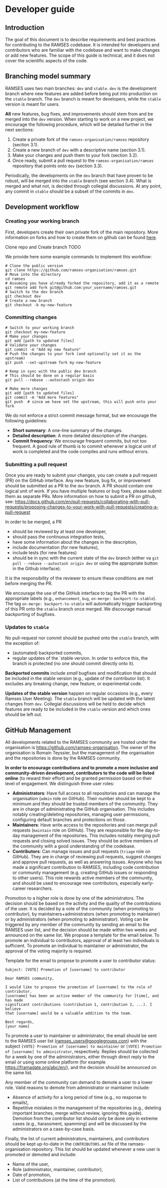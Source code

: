 # Developer guide

## Introduction
The goal of this document is to describe requirements and best practices for contributing to the RAMSES codebase.
It is intended for developers and contributors who are familiar with the codebase and want to make changes or add new features.
The scope of this guide is technical, and it does not cover the scientific aspects of the code.

## Branching model summary

RAMSES uses two main branches: `dev` and `stable`. `dev` is the development branch where new features are added before being put into production on the `stable` branch. 
The `dev` branch is meant for developers, while the `stable` version is meant for users.

**All** new features, bug fixes, and improvements should stem from and be merged into the `dev` version.
When starting to work on a new project, we encourage the following procedure, which will be detailed further in the next sections:
1. Create a private fork of the `ramses-organisation/ramses` repository  (section 3.1).
2. Create a new branch of `dev` with a descriptive name  (section 3.1).
3. Make your changes and push them to your fork (section 3.2).
4. Once ready, submit a pull request to the `ramses-organisation/ramses` repository that points onto `dev` (section 3.3).


Periodically, the developments on the `dev` branch that have proven to be robust, will be merged into the `stable` branch (see section 3.4). What is merged and what not, is decided through collegial discussions.
At any point, any commit in `stable` should be a subset of the commits in `dev`.

## Development workflow

### Creating your working branch

First, developers create their own private fork of the main repository. More information on forks and how to create them on github can be found [here](https://docs.github.com/en/pull-requests/collaborating-with-pull-requests/working-with-forks/fork-a-repo).

Clone repo and Create branch TODO

We provide here some example commands to implement this workflow:
```
# Clone the public version
git clone https://github.com/ramses-organisation/ramses.git
# Move into the directory
cd ramses
# Assuming you have already forked the repository, add it as a remote
git remote add fork git@github.com:your_username/ramses.git
# Switch to the dev branch
git checkout dev
# Create a new branch
git checkout -b my-new-feature
```

### Committing changes

```
# Switch to your working branch
git checkout my-new-feature
# Make your changes
git add [path to updated files]
# Validate your changes
git commit -m "Add my new feature"
# Push the changes to your fork (and optionally set it as the upstream)
git push --set-upstream fork my-new-feature

# Keep in sync with the public dev branch
# This should be done on a regular basis
git pull --rebase --autostash origin dev

# Make more changes
git add [path to updated files]
git commit -m "Add more features"
git push  # since we have set the upstream, this will push onto your fork
```

We do not enforce a strict commit message format, but we encourage the following guidelines:
- **Short summary**: A one-line summary of the changes.
- **Detailed description**: A more detailed description of the changes.
- **Commit frequency**: We encourage frequent commits, but not too frequent. A good rule of thumb is to commit whenever a logical unit of work is completed and the code compiles and runs without errors.


### Submitting a pull request

Once you are ready to submit your changes, you can create a pull request (PR) on the GitHub interface. 
Any new feature, bug fix, or improvement should be submitted as a PR to the `dev` branch.
A PR should contain one logical unit of work. If you have multiple features or bug fixes, please submit them as separate PRs.
More information on how to submit a PR on github, see:
https://docs.github.com/en/pull-requests/collaborating-with-pull-requests/proposing-changes-to-your-work-with-pull-requests/creating-a-pull-request

In order to be merged, a PR
- should be reviewed by at least one developer,
- should pass the continuous integration tests,
- have some information about the changes in the description,
- include documentation (for new features),
- include tests (for new features)
- should be in sync with the current state of the `dev` branch (either va `git pull --rebase --autostash origin dev` or using the appropriate button in the Github interface).

It is the responsibility of the reviewer to ensure these conditions are met before merging the PR.

We encourage the use of the GitHub interface to tag the PR with the appropriate labels (e.g., `enhancement`, `bug`, `on-merge: backport-to-stable`). The tag `on-merge: backport-to-stable` will automatically trigger backporting of this PR onto the `stable` branch once merged. We discourage manual backporting of bugfixes.

### Updates to `stable`

No pull-request nor commit should be pushed onto the `stable` branch, with the exception of:
- (automated) backported commits,
- regular updates of the `stable version.
In order to enforce this, the branch is protected (no one should commit directly onto it).

**Backported commits** include *small* bugfixes and modification that should be included in the stable version (e.g., update of the contributor list). It excludes any breaking change, new feature, or experimental code. 

**Updates of the stable version** happen on regular occasions (e.g., every Ramses User Meeting). The `stable` branch will be updated with the latest changes from `dev`. Collegial discussions will be held to decide which features are ready to be included in the `stable` version and which ones should be left out.


## GitHub Management

All developments related to the RAMSES community are hosted under the organisation is https://github.com/ramses-organisation.
The owner of the organisation is Romain Teyssier, but the management of the organisation and the repositories is done by the RAMSES community.

**In order to encourage contributions and to promote a more inclusive and community-driven development, contributors to the code will be listed online** (to reward their effort) and be granted permission based on their level of engagement.
We distinguish three user roles:
- **Administrators**: Have full access to all repositories and can manage the organisation (`admin` role on GitHub). Their number should be kept to a minimum and they should be trusted members of the community. They are in charge of administrating the GitHub organisation. This includes notably creating/deleting repositories, managing user permissions, configuring default branches and protections on those.
- **Maintainers**: Have write access to the repositories and can merge pull requests (`maintain` role on GitHub). They are responsible for the day-to-day management of the repositories. This includes notably merging pull requests and closing solved issues. They should be active members of the community with a good understanding of the codebase. 
- **Contributors**: Can manage issues and pull requests (`triage` role on GitHub). They are in charge of reviewing pull requests, suggest changes and approve pull requests, as well as answering issues. Anyone who has made a significant contribution to RAMSES, including code contribution or community management (e.g. creating GitHub issues or responding to other users). This role rewards active members of the community, and should be used to encourage new contributors, especially early-career researchers.

Promotion to a higher role is done by one of the administrators. The decision should be based on the activity and the quality of the contributions of the user. It is decided by a vote of the community (when promoting to contributor), by maintainers+administrators (when promoting to maintainer) or by administrators (when promoting to administrator).
Voting can be triggered by any member of the community by sending an email to the RAMSES user list, and the decision should be made within two weeks and announced on the same list. We propose a template for the email below.
To promote an individual to contributors, approval of at least two individuals is sufficient.
To promote an individual to maintainer or administrator, the approval of the voting majority is required.

Template for the email to propose to promote a user to contributor status:
```
Subject: [VOTE] Promotion of [username] to contributor

Dear RAMSES community,

I would like to propose the promotion of [username] to the role of contributor.
[username] has been an active member of the community for [time], and has made
significant contributions (contribution 1, contribution 2, ...). I believe
that [username] would be a valuable addition to the team.

Best regards,
[your name]
```

To promote a user to maintainer or administrator, the email should be sent to the RAMSES user list (ramses_users@googlegroups.com) with the subject `[VOTE] Promotion of [username] to maintainer` or `[VOTE] Promotion of [username] to administrator`, respectively. Replies should be collected for a week by one of the administrators, either through direct reply to the email or using some online platform (for example https://framadate.org/abc/en/), and the decision should be announced on the same list.


Any member of the community can demand to demote a user to a lower role. Valid reasons to demote from administrator or maintainer include:
- Absence of activity for a long period of time (e.g., no response to emails),
- Repetitive mistakes in the management of the repositories (e.g., deleting important branches, merge without review, ignoring this guide).
Demotion from the contributor list should only be done only in extreme cases (e.g., harassment, spamming) and will be discussed by the administrators on a case-by-case basis.

Finally, the list of current administrators, maintainers, and contributors should be kept up-to-date in the `CONTRIBUTORS.md` file of the ramses-organisation repository. This list should be updated whenever a new user is promoted or demoted and include:
- Name of the user,
- Role (administrator, maintainer, contributor),
- Date of promotion,
- List of contributions (at the time of the promotion).
